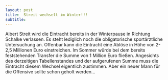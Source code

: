 ```yaml
---
layout: post
title:  Streit wechselt im Winter!!!
subtitle:  
---
```


Albert Streit wird die Eintracht bereits in der Winterpause in Richtung Schalke verlassen. Es steht lediglich noch die obligatorische sportärztliche Untersuchung an. Offenbar kann die Eintracht eine Ablöse in Höhe von 2-2,5 Millionen Euro einstreichen. Im Sommer würde bei dem bereits feststehenden Transfer die Summe von 1 Million Euro fließen. Angesichts des derzeitigen Tabellenstandes und der aufgerufenen Summe muss die Eintracht diesem Wechsel eigentlich zustimmen. Aber ein neuer Mann für die Offensive sollte schon geholt werden...


